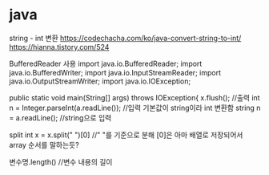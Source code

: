 # java

string - int 변환
https://codechacha.com/ko/java-convert-string-to-int/
https://hianna.tistory.com/524

BufferedReader 사용
import java.io.BufferedReader;
import java.io.BufferedWriter;
import java.io.InputStreamReader;
import java.io.OutputStreamWriter;
import java.io.IOException;

public static void main(String[] args) throws IOException{
x.flush(); //출력
int n = Integer.parseInt(a.readLine()); //입력 기본값이 string이라 int 변환함
string n = a.readLine(); //string으로 입력

split
int x = x.split(" ")[0] //" "를 기준으로 분해 [0]은 아마 배열로 저장되어서 array 순서를 말하는듯?

변수명.length() //변수 내용의 길이
